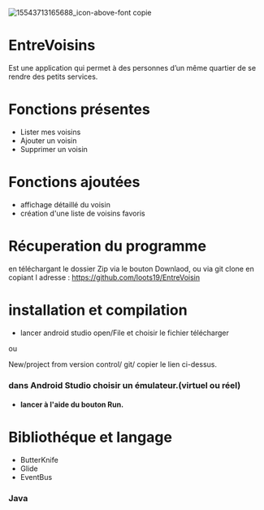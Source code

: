 ![15543713165688_icon-above-font copie](https://user-images.githubusercontent.com/53531400/67197371-ed4c0080-f3fc-11e9-8ace-a8d086e3e43c.png)



# EntreVoisins

  Est une application qui permet à des personnes d’un même quartier de se rendre des petits services.
  
# Fonctions présentes

- Lister mes voisins
- Ajouter un voisin
- Supprimer un voisin

# Fonctions ajoutées

- affichage détaillé du voisin
- création d'une liste de  voisins favoris

# Récuperation du programme

en téléchargant le dossier Zip via le bouton Downlaod,
ou via git clone en copiant l adresse : https://github.com/loots19/EntreVoisin

# installation et compilation

* lancer android studio
open/File et choisir le fichier télécharger

ou 

New/project from version control/ git/ copier le lien ci-dessus.

### dans Android Studio choisir un émulateur.(virtuel ou réel)
- #### lancer à l'aide du bouton Run.

 # Bibliothéque et langage

- ButterKnife
- Glide
- EventBus


### Java
